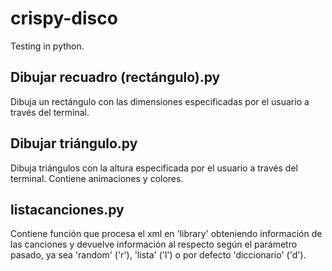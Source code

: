# crispy-disco

Testing in python.

 ## Dibujar recuadro (rectángulo).py
Dibuja un rectángulo con las dimensiones especificadas por el usuario a través del terminal.
## Dibujar triángulo.py
Dibuja triángulos con la altura especificada por el usuario a través del terminal.
Contiene animaciones y colores.
## listacanciones.py
Contiene función que procesa el xml en 'library' obteniendo información de las canciones y devuelve información al respecto según el parámetro pasado, ya sea 'random' ('r'), 'lista' ('l') o por defecto 'diccionario' ('d').